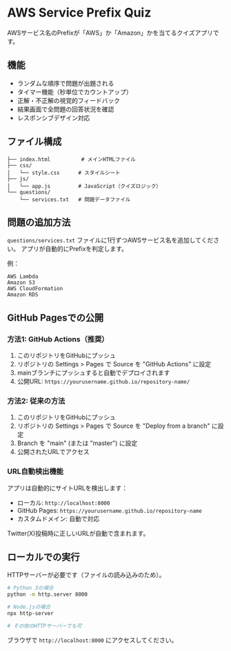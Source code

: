 # AWS Service Prefix Quiz

AWSサービス名のPrefixが「AWS」か「Amazon」かを当てるクイズアプリです。

## 機能

- ランダムな順序で問題が出題される
- タイマー機能（秒単位でカウントアップ）
- 正解・不正解の視覚的フィードバック
- 結果画面で全問題の回答状況を確認
- レスポンシブデザイン対応

## ファイル構成

```
├── index.html          # メインHTMLファイル
├── css/
│   └── style.css      # スタイルシート
├── js/
│   └── app.js         # JavaScript（クイズロジック）
└── questions/
    └── services.txt   # 問題データファイル
```

## 問題の追加方法

`questions/services.txt` ファイルに1行ずつAWSサービス名を追加してください。
アプリが自動的にPrefixを判定します。

例：
```
AWS Lambda
Amazon S3
AWS CloudFormation
Amazon RDS
```

## GitHub Pagesでの公開

### 方法1: GitHub Actions（推奨）

1. このリポジトリをGitHubにプッシュ
2. リポジトリの Settings > Pages で Source を "GitHub Actions" に設定
3. mainブランチにプッシュすると自動でデプロイされます
4. 公開URL: `https://yourusername.github.io/repository-name/`

### 方法2: 従来の方法

1. このリポジトリをGitHubにプッシュ
2. リポジトリの Settings > Pages で Source を "Deploy from a branch" に設定
3. Branch を "main" (または "master") に設定
4. 公開されたURLでアクセス

### URL自動検出機能

アプリは自動的にサイトURLを検出します：
- ローカル: `http://localhost:8000`
- GitHub Pages: `https://yourusername.github.io/repository-name`
- カスタムドメイン: 自動で対応

Twitter(X)投稿時に正しいURLが自動で含まれます。

## ローカルでの実行

HTTPサーバーが必要です（ファイルの読み込みのため）。

```bash
# Python 3の場合
python -m http.server 8000

# Node.jsの場合
npx http-server

# その他のHTTPサーバーでも可
```

ブラウザで `http://localhost:8000` にアクセスしてください。
